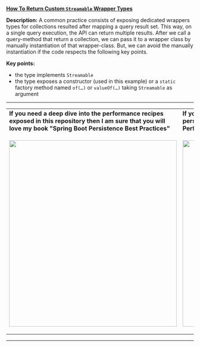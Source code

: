 **[How To Return Custom `Streamable` Wrapper Types](https://github.com/AnghelLeonard/Hibernate-SpringBoot/tree/master/HibernateSpringBootWrapperTypeStreamable)**
 
**Description:** A common practice consists of exposing dedicated wrappers types for collections resulted after mapping a query result set. This way, on a single query execution, the API can return multiple results. After we call a query-method that return a collection, we can pass it to a wrapper class by manually instantiation of that wrapper-class. But, we can avoid the manually instantiation if the code respects the following key points.

**Key points:**
- the type implements `Streamable`
- the type exposes a constructor (used in this example) or a `static` factory method named `of(…)` or `valueOf(…)` taking `Streamable` as argument

-----------------------------------------------------------------------------------------------------------------------    
<table>
     <tr><td><b>If you need a deep dive into the performance recipes exposed in this repository then I am sure that you will love my book "Spring Boot Persistence Best Practices"</b></td><td><b>If you need a hand of tips and illustrations of 100+ Java persistence performance issues then "Java Persistence Performance Illustrated Guide" is for you.</b></td></tr>
     <tr><td>
<a href="https://www.apress.com/us/book/9781484256251"><p align="left"><img src="https://github.com/AnghelLeonard/Hibernate-SpringBoot/blob/master/Spring%20Boot%20Persistence%20Best%20Practices.jpg" height="500" width="450"/></p></a>
</td><td>
<a href="https://leanpub.com/java-persistence-performance-illustrated-guide"><p align="right"><img src="https://github.com/AnghelLeonard/Hibernate-SpringBoot/blob/master/Java%20Persistence%20Performance%20Illustrated%20Guide.jpg" height="500" width="450"/></p></a>
</td></tr></table>

-----------------------------------------------------------------------------------------------------------------------    

